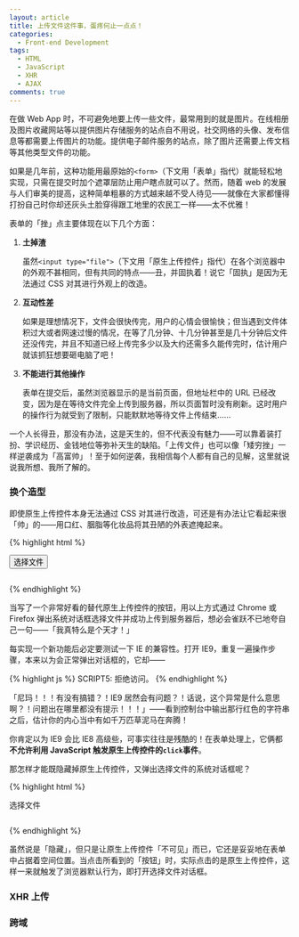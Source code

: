```yaml
---
layout: article
title: 上传文件这件事，蛋疼何止一点点！
categories:
  - Front-end Development
tags:
  - HTML
  - JavaScript
  - XHR
  - AJAX
comments: true
---
```


在做 Web App 时，不可避免地要上传一些文件，最常用到的就是图片。在线相册及图片收藏网站等以提供图片存储服务的站点自不用说，社交网络的头像、发布信息等都需要上传图片的功能。提供电子邮件服务的站点，除了图片还需要上传文档等其他类型文件的功能。

如果是几年前，这种功能用最原始的`<form>`（下文用「表单」指代）就能轻松地实现，只需在提交时加个遮罩层防止用户瞎点就可以了。然而，随着 web 的发展与人们审美的提高，这种简单粗暴的方式越来越不受人待见——就像在大家都懂得打扮自己时你却还灰头土脸穿得跟工地里的农民工一样——太不优雅！

表单的「挫」点主要体现在以下几个方面：

1.  **土掉渣**

    虽然`<input type="file">`（下文用「原生上传控件」指代）在各个浏览器中的外观不甚相同，但有共同的特点——丑，并固执着！说它「固执」是因为无法通过 CSS 对其进行外观上的改造。

2.  **互动性差**

    如果是理想情况下，文件会很快传完，用户的心情会很愉快；但当遇到文件体积过大或者网速过慢的情况，在等了几分钟、十几分钟甚至是几十分钟后文件还没传完，并且不知道已经上传完多少以及大约还需多久能传完时，估计用户就该抓狂想要砸电脑了吧！

3.  **不能进行其他操作**

    表单在提交后，虽然浏览器显示的是当前页面，但地址栏中的 URL 已经改变，因为是在等待文件完全上传到服务器，所以页面暂时没有刷新。这时用户的操作行为就受到了限制，只能默默地等待文件上传结束……

一个人长得丑，那没有办法，这是天生的，但不代表没有魅力——可以靠着装打扮、学识经历、金钱地位等弥补天生的缺陷。「上传文件」也可以像「矮穷挫」一样逆袭成为「高富帅」！至于如何逆袭，我相信每个人都有自己的见解，这里就说说我所想、我所了解的。

### 换个造型

即使原生上传控件本身无法通过 CSS 对其进行改造，可还是有办法让它看起来很「帅」的——用口红、胭脂等化妆品将其丑陋的外表遮掩起来。

{% highlight html %}
<form action="/upload_file" method="post" enctype="multipart/form-data">
  <button type="button">选择文件</button>
  <input type="file" name="file">
</form>

<style>
  input[type="file"] {
    display: none;
  }
</style>

<script>
  // !!! Include jQuery first
  $(":button").click(function() {
    $(":file").trigger("click");
  });
</script>
{% endhighlight %}

当写了一个非常好看的替代原生上传控件的按钮，用以上方式通过 Chrome 或 Firefox 弹出系统对话框选择文件并成功上传到服务器后，想必会雀跃不已地夸自己一句——「我真特么是个天才！」

每实现一个新功能后必定要测试一下 IE 的兼容性。打开 IE9，重复一遍操作步骤，本来以为会正常弹出对话框的，它却——

{% highlight js %}
SCRIPT5: 拒绝访问。
{% endhighlight %}

「尼玛！！！有没有搞错？！IE9 居然会有问题？！话说，这个异常是什么意思啊？！问题出在哪里都没有提示！！！」——看到控制台中输出那行红色的字符串之后，估计你的内心当中有如千万匹草泥马在奔腾！

你肯定以为 IE9 会比 IE8 高级些，可事实往往是残酷的！在表单处理上，它俩都**不允许利用 JavaScript 触发原生上传控件的`click`事件**。

那怎样才能既隐藏掉原生上传控件，又弹出选择文件的系统对话框呢？

{% highlight html %}
<form action="/upload_file" method="post" enctype="multipart/form-data">
  <span>选择文件</span>
  <input type="file" name="file">
</form>

<style>
  form {
    display: inline-block;
    position: relative;
    overflow: hidden;
  }

  input[type="file"] {
    position: absolute;
    top: 0;
    right: 0;
    margin: 0;
    padding: 0;
    font-size: 10em;
    filter: progid:DXImageTransform.Microsoft.Alpha(Opacity=0);
    opacity: 0;
    cursor: pointer;
  }
</style>
{% endhighlight %}

虽然说是「隐藏」，但只是让原生上传控件「不可见」而已，它还是妥妥地在表单中占据着空间位置。当点击所看到的「按钮」时，实际点击的是原生上传控件，这样一来就触发了浏览器默认行为，即打开选择文件对话框。

### XHR 上传

### 跨域

